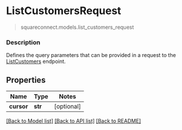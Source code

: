 # ListCustomersRequest
> squareconnect.models.list_customers_request

### Description

Defines the query parameters that can be provided in a request to the [ListCustomers](#endpoint-listcustomers) endpoint.

## Properties
Name | Type | Notes
------------ | ------------- | -------------
**cursor** | **str** | [optional]

[[Back to Model list]](../README.md#documentation-for-models) [[Back to API list]](../README.md#documentation-for-api-endpoints) [[Back to README]](../README.md)



